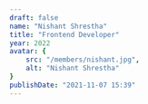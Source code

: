 ```yaml
---
draft: false
name: "Nishant Shrestha"
title: "Frontend Developer"
year: 2022
avatar: {
    src: "/members/nishant.jpg",
    alt: "Nishant Shrestha"
}
publishDate: "2021-11-07 15:39"
---
```

